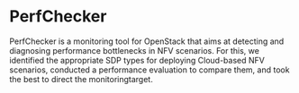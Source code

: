 # PerfChecker

PerfChecker is a monitoring tool for OpenStack that aims at detecting and diagnosing performance bottlenecks in NFV scenarios. For this, we identified the appropriate SDP types for deploying Cloud-based NFV scenarios, conducted a performance evaluation to compare them, and took the best to direct the monitoringtarget.  
